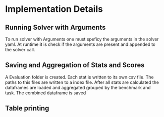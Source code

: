 # Implementation Details

## Running Solver with Arguments
To run solver with Arguments one must speficy the arguments in the solver yaml.
At runtime it is check if the arguments are present and appended to the solver call.

## Saving and Aggregation of Stats and Scores
A Evaluation folder is created.
Each stat is written to its own csv file. The paths to this files are written to a index file. After all stats are calculated the dataframes are loaded and aggregated grouped by the benchmark and task. The combined dataframe is saved

## Table printing